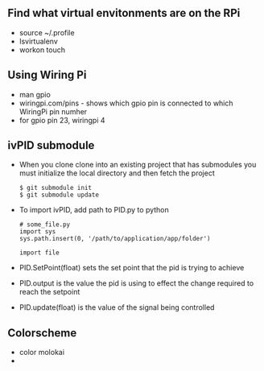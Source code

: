 ## Find what virtual envitonments are on the RPi
* source ~/.profile
* lsvirtualenv
* workon touch

## Using Wiring Pi
* man gpio
* wiringpi.com/pins - shows which gpio pin is connected to which WiringPi pin numher
* for gpio pin 23, wiringpi 4

## ivPID submodule
* When you clone clone into an existing project that has submodules you must initialize the local directory and then fetch the project

    ```
    $ git submodule init
    $ git submodule update
    ```
* To import ivPID, add path to PID.py to python 

    ```
    # some_file.py
    import sys
    sys.path.insert(0, '/path/to/application/app/folder')

    import file
    ```

* PID.SetPoint(float) sets the set point that the pid is trying to achieve
* PID.output is the value the pid is using to effect the change required to reach the setpoint
* PID.update(float) is the value of the signal being controlled

## Colorscheme
* color molokai
*
